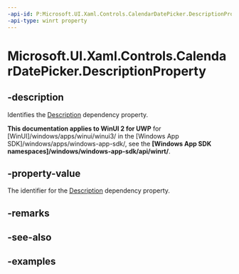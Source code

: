 ```yaml
---
-api-id: P:Microsoft.UI.Xaml.Controls.CalendarDatePicker.DescriptionProperty
-api-type: winrt property
---
```


<!-- Property syntax.
public DependencyProperty DescriptionProperty { get; }
-->

# Microsoft.UI.Xaml.Controls.CalendarDatePicker.DescriptionProperty

## -description

Identifies the [Description](calendardatepicker_description.md) dependency property.

**This documentation applies to WinUI 2 for UWP** for [WinUI]/windows/apps/winui/winui3/ in the [Windows App SDK]/windows/apps/windows-app-sdk/, see the **[Windows App SDK namespaces]/windows/windows-app-sdk/api/winrt/**.

## -property-value

The identifier for the [Description](calendardatepicker_description.md) dependency property.

## -remarks

## -see-also

## -examples

